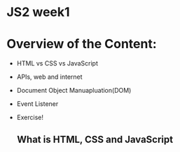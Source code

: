 # JS2 week1

# Overview of the Content:
- HTML vs CSS vs JavaScript
- APIs, web and internet
- Document Object Manuapluation(DOM)
- Event Listener
- Exercise!

  ## What is HTML, CSS and JavaScript
  


